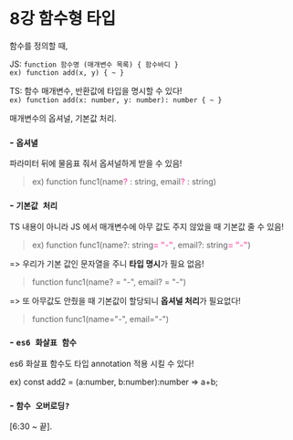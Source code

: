 # 8강 함수형 타입


함수를 정의할 때, 
  
JS: `function 함수명 (매개변수 목록) { 함수바디 }`    
	`ex) function add(x, y) { ~ }`

TS: 함수 매개변수, 반환값에 타입을 명시할 수 있다!   
	`ex) function add(x: number, y: number): number { ~ }`  


매개변수의 옵셔널, 기본값 처리.  

### - `옵셔녈`   
파라미터 뒤에 물음표 줘서 옵셔널하게 받을 수 있음!   

>ex) function func1(name<span style="color:hotpink; font-weight:bold;">?</span> : string, email<span style="color:hotpink; font-weight:bold;">?</span> : string)


### - `기본값 처리`   
TS 내용이 아니라 JS 에서 매개변수에 아무 값도 주지 않았을 때 기본값 줄 수 있음! 
  
> ex) function func1(name?: string<span style="color:hotpink; font-weight:bold;">= "-"</span>, email?: string<span style="color:hotpink; font-weight:bold;">= "-"</span>)
  
=> 우리가 기본 값인 문자열을 주니 **타입 명시**가 필요 없음!    
>function func1(name? = "-", email? = "-")  

=> 또 아무값도 안줬을 때 기본값이 할당되니 **옵셔널 처리**가 필요없다!    
>function func1(name="-", email="-")   



### - `es6 화살표 함수`
es6 화살표 함수도 타입 annotation 적용 시킬 수 있다!    

ex) const add2 = (a:number, b:number):number => a+b;  


### - `함수 오버로딩?` 
[6:30 ~ 끝]. 